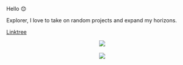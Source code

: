 Hello 😊

Explorer, I love to take on random projects and expand my horizons.

[Linktree](https://linktr.ee/dendrobiummoniliforme)

<p align="center">
  <a href="https://github.com/anuraghazra/convoychat">
    <img align="center" src="https://github-readme-stats.vercel.app/api/top-langs/?username=dendrobiummoniliforme&bg_color=100,e96443,904e95&title_color=fff&text_color=fff&layout=compact" />
  </a>
   <br>
   <br>
  <a href="https://github.com/anuraghazra/github-readme-stats">
    <img align="center" src="https://github-readme-stats.vercel.app/api?username=dendrobiummoniliforme&count_private=true&layout=compact&bg_color=100,e96443,904e95&title_color=fff&text_color=fff""/>
  </a>
</p>
